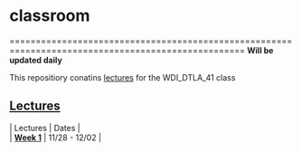 # classroom
===================================================================================================
**Will be updated daily**

This repositiory conatins [lectures](./lectures) for the WDI_DTLA_41 class

## [Lectures](./lectures)
| Lectures    | Dates     |              
| [**Week 1**](./lectures/week_01)  | 11/28 - 12/02  | 








